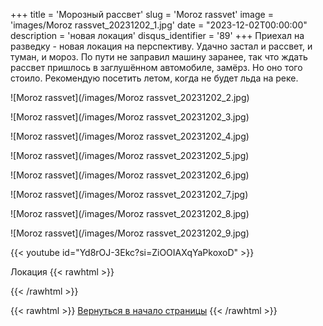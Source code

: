 +++
title = 'Морозный рассвет'
slug = 'Moroz rassvet'
image = 'images/Moroz rassvet_20231202_1.jpg'
date = "2023-12-02T00:00:00"
description = 'новая локация'
disqus_identifier = '89'
+++
Приехал на разведку - новая локация на перспективу. Удачно застал и рассвет, и туман, и мороз. По пути не заправил машину заранее, так что ждать рассвет пришлось в заглушённом автомобиле, замёрз. Но оно того стоило. Рекомендую посетить летом, когда не будет льда на реке.

![Moroz rassvet](/images/Moroz rassvet_20231202_2.jpg)

![Moroz rassvet](/images/Moroz rassvet_20231202_3.jpg)

![Moroz rassvet](/images/Moroz rassvet_20231202_4.jpg)

![Moroz rassvet](/images/Moroz rassvet_20231202_5.jpg)

![Moroz rassvet](/images/Moroz rassvet_20231202_6.jpg)

![Moroz rassvet](/images/Moroz rassvet_20231202_7.jpg)

![Moroz rassvet](/images/Moroz rassvet_20231202_8.jpg)

![Moroz rassvet](/images/Moroz rassvet_20231202_9.jpg)

{{< youtube id="Yd8rOJ-3Ekc?si=ZiOOIAXqYaPkoxoD" >}}

Локация
{{< rawhtml >}}
<script type="text/javascript" charset="utf-8" async src="https://api-maps.yandex.ru/services/constructor/1.0/js/?um=constructor%3Aad304c5efe0509b9fe6882384ef56252e72df67a48fc6e327c96df1493fbfe56&amp;width=500&amp;height=400&amp;lang=ru_RU&amp;scroll=true"></script>
{{< /rawhtml >}}

{{< rawhtml >}}
<a href="#">Вернуться в начало страницы</a>
{{< /rawhtml >}}